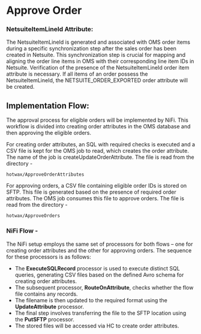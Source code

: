 # Approve Order

### **NetsuiteItemLineId Attribute:**&#x20;

The NetsuiteItemLineId is generated and associated with OMS order items during a specific synchronization step after the sales order has been created in Netsuite. This synchronization step is crucial for mapping and aligning the order line items in OMS with their corresponding line item IDs in Netsuite. Verification of the presence of the NetsuiteItemLineId order item attribute is necessary. If all items of an order possess the NetsuiteItemLineId, the NETSUITE\_ORDER\_EXPORTED order attribute will be created.

## **Implementation Flow:**

The approval process for eligible orders will be implemented by NiFi. This workflow is divided into creating order attributes in the OMS database and then approving the eligible orders.&#x20;



For creating order attributes, an SQL with required checks is executed and a CSV file is kept for the OMS job to read, which creates the order attribute. The name of the job is createUpdateOrderAttribute. The file is read from the directory -

```
hotwax/ApproveOrderAttributes 
```

For approving orders, a CSV file containing eligible order IDs is stored on SFTP. This file is generated based on the presence of required order attributes. The OMS job consumes this file to approve orders. The file is read from the directory -

```
hotwax/ApproveOrders
```

### NiFi Flow -

The NiFi setup employs the same set of processors for both flows – one for creating order attributes and the other for approving orders. The sequence for these processors is as follows:

* The **ExecuteSQLRecord** processor is used to execute distinct SQL queries, generating CSV files based on the defined Avro schema for creating order attributes.
* The subsequent processor, **RouteOnAttribute**, checks whether the flow file contains any records.
* The filename is then updated to the required format using the **UpdateAttribute** processor.
* The final step involves transferring the file to the SFTP location using the **PutSFTP** processor.
* The stored files will be accessed via HC to create order attributes.
